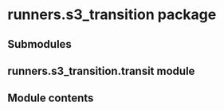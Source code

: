 # runners.s3_transition package

## Submodules

## runners.s3_transition.transit module

## Module contents
